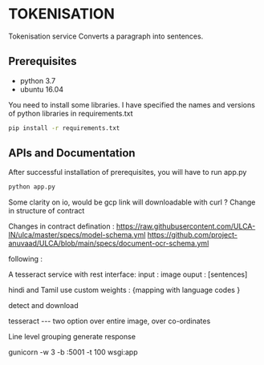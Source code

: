 # TOKENISATION

Tokenisation service Converts a paragraph into sentences.

## Prerequisites
- python 3.7
- ubuntu 16.04

You need to install some libraries. I have specified the names and versions of python libraries in requirements.txt
```bash
pip install -r requirements.txt
```
## APIs and Documentation
After successful installation of prerequisites, you will have to run app.py

```bash
python app.py
```

Some clarity on io, would be gcp link will downloadable with curl ?
Change in structure of contract 


Changes in contract defination :
https://raw.githubusercontent.com/ULCA-IN/ulca/master/specs/model-schema.yml
https://github.com/project-anuvaad/ULCA/blob/main/specs/document-ocr-schema.yml

following :



A tesseract service with rest interface:
input : image 
ouput : [sentences]

hindi and Tamil use custom weights : {mapping with language codes }

detect and download

tesseract --- two option over entire image, over co-ordinates 

Line level grouping 
generate response 


gunicorn -w 3 -b :5001 -t 100 wsgi:app



